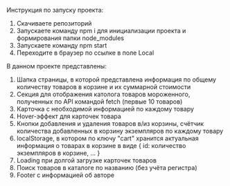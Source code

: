 Инструкция по запуску проекта:
1. Скачиваете репозиторий
2. Запускаете команду npm i для инициализации проекта и формирования папки node_modules
3. Запускаете команду npm start
4. Переходите в браузер по ссылке в поле Local

В данном проекте представлены:
1. Шапка страницы, в которой представлена информация по общему количеству товаров в корзине и их суммарной стоимости
2. Секция для отображения католога товаров мороженного, полученных по API командой fetch (первые 10 товаров)
3. Карточка с необходимой информацией по каждому товару
4. Hover-эффект для карточек товара
5. Кнопки добавления и удаления товаров в/из корзины, счётчик количества добавленных в корзину экземпляров по каждому товару
6. localStorage, в котором по ключу "cart" хранится актуальная информация о товарах в корзине  в виде { id: количество экземпляров в корзине, ... }
7. Loading при долгой загрузке карточек товаров
8. Поиск товаров в каталоге по названию (без учёта регистра)
9. Footer с информацией об авторе
